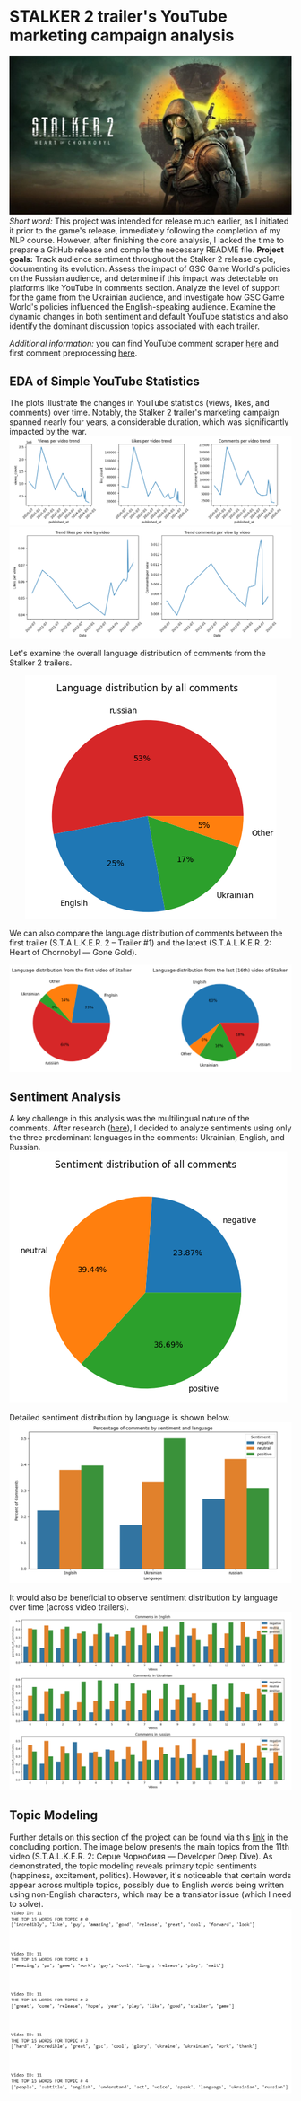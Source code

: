 # STALKER 2 trailer's YouTube marketing campaign analysis
![stalker_main_image](https://github.com/elch1k/stalker_2_youtube_comments_analysis/blob/main/images/stalker_2_main_image.jpg)
*Short word:* This project was intended for release much earlier, as I initiated it prior to the game's release, immediately following the completion of my NLP course. However, after finishing the core analysis, I lacked the time to prepare a GitHub release and compile the necessary README file.
**Project goals:** Track audience sentiment throughout the Stalker 2 release cycle, documenting its evolution. Assess the impact of GSC Game World's policies on the Russian audience, and determine if this impact was detectable on platforms like YouTube in comments section. Analyze the level of support for the game from the Ukrainian audience, and investigate how GSC Game World's policies influenced the English-speaking audience. Examine the dynamic changes in both sentiment and default YouTube statistics and also identify the dominant discussion topics associated with each trailer.

*Additional information:* you can find YouTube comment scraper [here](https://github.com/elch1k/stalker_2_youtube_comments_analysis/blob/main/youtube_comment_parse.ipynb) and first comment preprocessing [here](https://github.com/elch1k/stalker_2_youtube_comments_analysis/blob/main/youtube_comment_preprocessing.ipynb).

EDA of Simple YouTube Statistics
---
The plots illustrate the changes in YouTube statistics (views, likes, and comments) over time. Notably, the Stalker 2 trailer's marketing campaign spanned nearly four years, a considerable duration, which was significantly impacted by the war.
![first_eda_youtube_stat_plot](https://github.com/elch1k/stalker_2_youtube_comments_analysis/blob/main/images/stalker_project_plot_1.png)
![second_eda_youtube_stat_plot](https://github.com/elch1k/stalker_2_youtube_comments_analysis/blob/main/images/stalker_project_plot_2.png)

Let's examine the overall language distribution of comments from the Stalker 2 trailers.
<p align="center">
  <img src="https://github.com/elch1k/stalker_2_youtube_comments_analysis/blob/main/images/stalker_project_plot_3.png" />
</p>
We can also compare the language distribution of comments between the first trailer (S.T.A.L.K.E.R. 2 – Trailer #1) and the latest (S.T.A.L.K.E.R. 2: Heart of Chornobyl — Gone Gold).

![fourth_eda_plot](https://github.com/elch1k/stalker_2_youtube_comments_analysis/blob/main/images/stalker_project_plot_4.png)

Sentiment Analysis
---
A key challenge in this analysis was the multilingual nature of the comments. After research ([here](https://github.com/elch1k/stalker_2_youtube_comments_analysis/blob/main/youtube_comment_analysis.ipynb)), I decided to analyze sentiments using only the three predominant languages in the comments: Ukrainian, English, and Russian.
![sentiment_analysis_plot_1](https://github.com/elch1k/stalker_2_youtube_comments_analysis/blob/main/images/stalker_project_plot_5.png)

Detailed sentiment distribution by language is shown below.
![sentiment_analysis_plot_2](https://github.com/elch1k/stalker_2_youtube_comments_analysis/blob/main/images/stalker_project_plot_6.png)

It would also be beneficial to observe sentiment distribution by language over time (across video trailers).
![sentiment_analysis_plot_3](https://github.com/elch1k/stalker_2_youtube_comments_analysis/blob/main/images/stalker_project_plot_7.png)

Topic Modeling
---
Further details on this section of the project can be found via this [link](https://github.com/elch1k/stalker_2_youtube_comments_analysis/blob/main/youtube_comment_analysis.ipynb) in the concluding portion. The image below presents the main topics from the 11th video (S.T.A.L.K.E.R. 2: Серце Чорнобиля — Developer Deep Dive). As demonstrated, the topic modeling reveals primary topic sentiments (happiness, excitement, politics). However, it's noticeable that certain words appear across multiple topics, possibly due to English words being written using non-English characters, which may be a translator issue (which I need to solve).
![topic_modeling_image](https://github.com/elch1k/stalker_2_youtube_comments_analysis/blob/main/images/stalker_project_plot_8.png)
